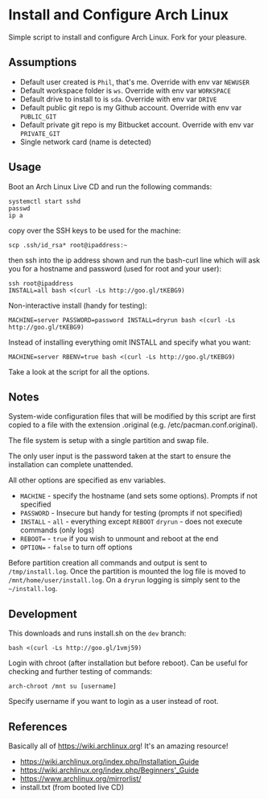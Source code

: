 # Install and Configure Arch Linux

Simple script to install and configure Arch Linux. Fork for your pleasure.

## Assumptions

* Default user created is `Phil`, that's me. Override with env var `NEWUSER`
* Default workspace folder is `ws`. Override with env var `WORKSPACE`
* Default drive to install to is `sda`. Override with env var `DRIVE`
* Default public git repo is my Github account. Override with env var `PUBLIC_GIT`
* Default private git repo is my Bitbucket account. Override with env var `PRIVATE_GIT`
* Single network card (name is detected)


## Usage

Boot an Arch Linux Live CD and run the following commands:

    systemctl start sshd
    passwd
    ip a

copy over the SSH keys to be used for the machine:

    scp .ssh/id_rsa* root@ipaddress:~

then ssh into the ip address shown and run the bash-curl line which will ask you for a hostname and password (used for root and your user):

    ssh root@ipaddress
    INSTALL=all bash <(curl -Ls http://goo.gl/tKEBG9)

Non-interactive install (handy for testing):

    MACHINE=server PASSWORD=password INSTALL=dryrun bash <(curl -Ls http://goo.gl/tKEBG9)

Instead of installing everything omit INSTALL and specify what you want:

    MACHINE=server RBENV=true bash <(curl -Ls http://goo.gl/tKEBG9)

Take a look at the script for all the options.


## Notes

System-wide configuration files that will be modified by this script are first copied to a file with the extension .original (e.g. /etc/pacman.conf.original).

The file system is setup with a single partition and swap file.

The only user input is the password taken at the start to ensure the installation can complete unattended.

All other options are specified as env variables.

* `MACHINE` - specify the hostname (and sets some options). Prompts if not specified
* `PASSWORD` - Insecure but handy for testing (prompts if not specified)
* `INSTALL` -  `all` - everything except `REBOOT`
               `dryrun` - does not execute commands (only logs)
* `REBOOT=` - `true` if you wish to unmount and reboot at the end
* `OPTION=` - `false` to turn off options

Before partition creation all commands and output is sent to `/tmp/install.log`. Once the partition is mounted the log file is moved to `/mnt/home/user/install.log`. On a `dryrun` logging is simply sent to the `~/install.log`.


## Development

This downloads and runs install.sh on the `dev` branch:

    bash <(curl -Ls http://goo.gl/1vmj59)

Login with chroot (after installation but before reboot). Can be useful for checking and further testing of commands:

    arch-chroot /mnt su [username]

Specify username if you want to login as a user instead of root.



## References

Basically all of https://wiki.archlinux.org! It's an amazing resource!

* https://wiki.archlinux.org/index.php/Installation_Guide
* https://wiki.archlinux.org/index.php/Beginners'_Guide
* https://www.archlinux.org/mirrorlist/
* install.txt (from booted live CD)

